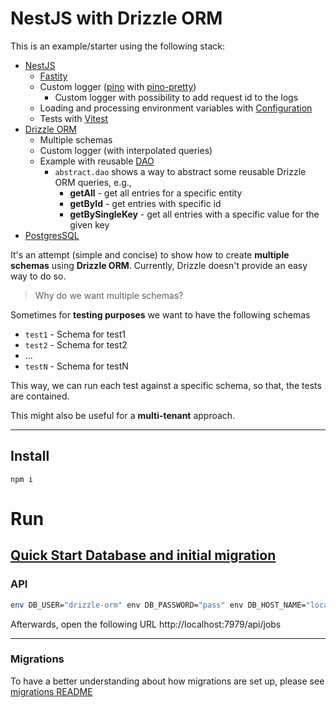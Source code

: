 # NestJS with Drizzle ORM

This is an example/starter using the following stack:
* [NestJS](https://docs.nestjs.com/)
  * [Fastity](https://docs.nestjs.com/security/helmet#use-with-fastify)
  * Custom logger ([pino](https://github.com/pinojs/pino) with [pino-pretty](https://github.com/pinojs/pino-pretty))
    * Custom logger with possibility to add request id to the logs
  * Loading and processing environment variables with [Configuration](https://docs.nestjs.com/techniques/configuration)
  * Tests with [Vitest](https://vitest.dev/)
* [Drizzle ORM](https://orm.drizzle.team/docs/overview)
  * Multiple schemas
  * Custom logger (with interpolated queries)
  * Example with reusable [DAO](https://en.wikipedia.org/wiki/Data_access_object)
    * `abstract.dao` shows a way to abstract some reusable Drizzle ORM queries, e.g.,
      * **getAll** - get all entries for a specific entity
      * **getById** - get entries with specific id
      * **getBySingleKey** - get all entries with a specific value for the given key
* [PostgresSQL](https://www.postgresql.org/)

It's an attempt (simple and concise) to show how to create **multiple schemas** using **Drizzle ORM**. Currently, Drizzle doesn't provide an easy way to do so.

> Why do we want multiple schemas?

Sometimes for **testing purposes** we want to have the following schemas

* `test1` - Schema for test1
* `test2` - Schema for test2
* ...
* `testN` - Schema for testN

This way, we can run each test against a specific schema, so that, the tests are contained.

This might also be useful for a **multi-tenant** approach.

---

## Install

```
npm i
```

#  Run

## [Quick Start Database and initial migration](./migrations/README.md#quick-start)

### API

```bash
env DB_USER="drizzle-orm" env DB_PASSWORD="pass" env DB_HOST_NAME="localhost" env DB_PORT="5432" env DB_NAME="drizzle-orm" env DB_SCHEMA_NAME="schema_1" npm run start
```

Afterwards, open the following URL http://localhost:7979/api/jobs

---

### Migrations

To have a better understanding about how migrations are set up, please see [migrations README](./migrations/README.md)
